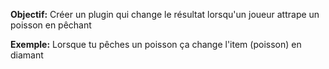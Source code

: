 **Objectif:** Créer un plugin qui change le résultat lorsqu'un joueur attrape un poisson en pêchant

**Exemple:** Lorsque tu pêches un poisson ça change l'item (poisson) en diamant
